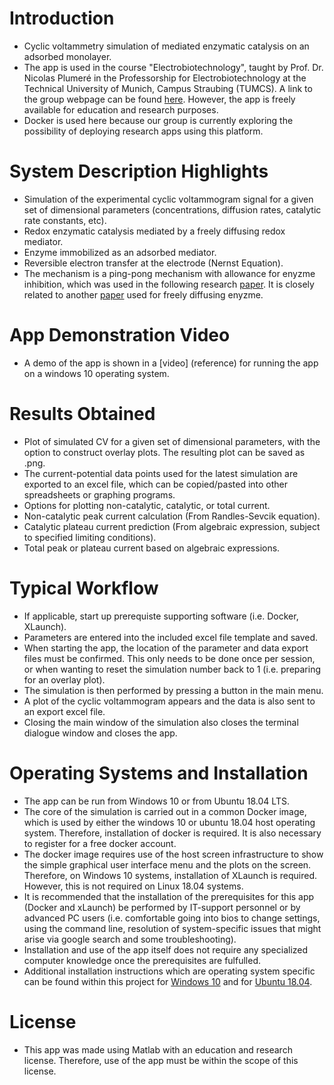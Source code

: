 # Introduction
- Cyclic voltammetry simulation of mediated enzymatic catalysis on an adsorbed monolayer.
- The app is used in the course "Electrobiotechnology", taught by Prof. Dr. Nicolas Plumeré in the Professorship for Electrobiotechnology at the Technical University of Munich, Campus Straubing (TUMCS). A link to the group webpage can be found [here](https://ebt.cs.tum.de/?lang=en). However, the app is freely available for education and research purposes.
- Docker is used here because our group is currently exploring the possibility of deploying research apps using this platform.

# System Description Highlights
- Simulation of the experimental cyclic voltammogram signal for a given set of dimensional parameters (concentrations, diffusion rates, catalytic rate constants, etc).
- Redox enzymatic catalysis mediated by a freely diffusing redox mediator.
- Enzyme immobilized as an adsorbed mediator.
- Reversible electron transfer at the electrode (Nernst Equation).
- The mechanism is a ping-pong mechanism with allowance for enyzme inhibition, which was used in the following research [paper](https://pubs.acs.org/doi/10.1021/ja204637d). It is closely related to another [paper](https://pubs.acs.org/doi/10.1021/ja204637d) used for freely diffusing enyzme.

# App Demonstration Video
- A demo of the app is shown in a [video] (reference) for running the app on a windows 10 operating system.

# Results Obtained
- Plot of simulated CV for a given set of dimensional parameters, with the option to construct overlay plots. The resulting plot can be saved as .png.
- The current-potential data points used for the latest simulation are exported to an excel file, which can be copied/pasted into other spreadsheets or graphing programs.
- Options for plotting non-catalytic, catalytic, or total current.
- Non-catalytic peak current calculation (From Randles-Sevcik equation).
- Catalytic plateau current prediction (From algebraic expression, subject to specified limiting conditions).
- Total peak or plateau current based on algebraic expressions.

# Typical Workflow
- If applicable, start up prerequiste supporting software (i.e. Docker, XLaunch).
- Parameters are entered into the included excel file template and saved.
- When starting the app, the location of the parameter and data export files must be confirmed. This only needs to be done once per session, or when wanting to reset the simulation number back to 1 (i.e. preparing for an overlay plot).
- The simulation is then performed by pressing a button in the main menu.
- A plot of the cyclic voltammogram appears and the data is also sent to an export excel file.
- Closing the main window of the simulation also closes the terminal dialogue window and closes the app.

# Operating Systems and Installation
- The app can be run from Windows 10 or from Ubuntu 18.04 LTS.
- The core of the simulation is carried out in a common Docker image, which is used by either the windows 10 or ubuntu 18.04 host operating system. Therefore, installation of docker is required. It is also necessary to register for a free docker account.
- The docker image requires use of the host screen infrastructure to show the simple graphical user interface menu and the plots on the screen. Therefore, on Windows 10 systems, installation of XLaunch is required. However, this is not required on Linux 18.04 systems.
- It is recommended that the installation of the prerequisites for this app (Docker and xLaunch) be performed by IT-support personnel or by advanced PC users (i.e. comfortable going into bios to change settings, using the command line, resolution of system-specific issues that might arise via google search and some troubleshooting).
- Installation and use of the app itself does not require any specialized computer knowledge once the prerequisites are fulfulled.
- Additional installation instructions which are operating system specific can be found within this project for [Windows 10](https://github.com/DLBuesen/cv_sim_med_ads_mono_08may2021/tree/main/project/windows10) and for [Ubuntu 18.04](https://github.com/DLBuesen/cv_sim_med_ads_mono_08may2021/tree/main/project/ubuntu1804).

# License
- This app was made using Matlab with an education and research license. Therefore, use of the app must be within the scope of this license.


